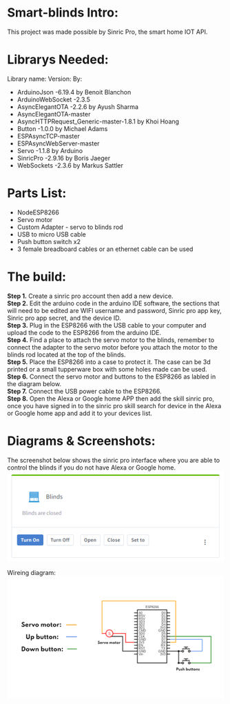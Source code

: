 # Smart-blinds Intro:

This project was made possible by Sinric Pro, the smart home IOT API.

# Librarys Needed:
Library name:             Version:        By:
- ArduinoJson             -6.19.4         by Benoit Blanchon
- ArduinoWebSocket        -2.3.5
- AsyncElegantOTA         -2.2.6          by Ayush Sharma
- AsyncElegantOTA-master
- AsyncHTTPRequest_Generic-master-1.8.1 by Khoi Hoang
- Button                  -1.0.0          by Michael Adams
- ESPAsyncTCP-master
- ESPAsyncWebServer-master
- Servo                   -1.1.8          by Arduino
- SinricPro               -2.9.16         by Boris Jaeger
- WebSockets              -2.3.6          by Markus Sattler


# Parts List:
- NodeESP8266 <br/>
- Servo motor <br/>
- Custom Adapter - servo to blinds rod <br/>
- USB to micro USB cable <br/>
- Push button switch x2 <br/>
- 3 female breadboard cables or an ethernet cable can be used <br/>

# The build:
**Step 1.** Create a sinric pro account then add a new device. <br/>
**Step 2.** Edit the arduino code in the arduino IDE software, the sections that will need to be edited are WIFI username and password, Sinric pro app key, Sinric pro app secret, and the device ID. <br/>
**Step 3.** Plug in the ESP8266 with the USB cable to your computer and upload the code to the ESP8266 from the arduino IDE. <br/>
**Step 4.** Find a place to attach the servo motor to the blinds, remember to connect the adapter to the servo motor before you attach the motor to the blinds rod located at the top of the blinds. <br/>
**Step 5.** Place the ESP8266 into a case to protect it. The case can be 3d printed or a small tupperware box with some holes made can be used. <br/>
**Step 6.** Connect the servo motor and buttons to the ESP8266 as labled in the diagram below. <br/>
**Step 7.** Connect the USB power cable to the ESP8266. <br/>
**Step 8.** Open the Alexa or Google home APP then add the skill sinric pro, once you have signed in to the sinric pro skill search for device in the Alexa or Google home app and add it to your devices list. <br/>


# Diagrams & Screenshots:
The screenshot below shows the sinric pro interface where you are able to control the blinds if you do not have Alexa or Google home.
![sinric pro interface](interface.PNG)

Wireing diagram:
![wireing diagram](diagram.png)

